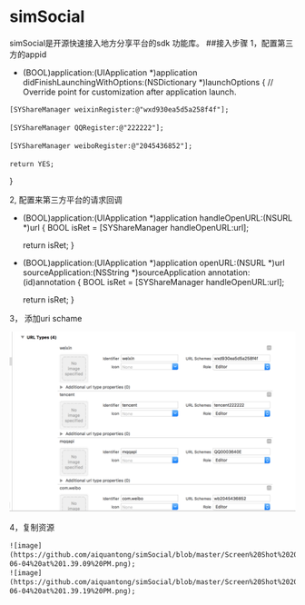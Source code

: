 # simSocial
simSocial是开源快速接入地方分享平台的sdk 功能库。
##接入步骤
1，配置第三方的appid
   - (BOOL)application:(UIApplication *)application didFinishLaunchingWithOptions:(NSDictionary *)launchOptions {
    // Override point for customization after application launch.

    [SYShareManager weixinRegister:@"wxd930ea5d5a258f4f"];
    
    [SYShareManager QQRegister:@"222222"];
    
    [SYShareManager weiboRegister:@"2045436852"];

    return YES;
}

2, 配置来第三方平台的请求回调
  - (BOOL)application:(UIApplication *)application handleOpenURL:(NSURL *)url
{
    BOOL isRet = [SYShareManager handleOpenURL:url];

    return isRet;
}


- (BOOL)application:(UIApplication *)application openURL:(NSURL *)url sourceApplication:(NSString *)sourceApplication annotation:(id)annotation
{
    BOOL isRet = [SYShareManager handleOpenURL:url];


    return isRet;
}

3， 添加uri schame

  ![image](https://github.com/aiquantong/simSocial/blob/master/Screen%20Shot%202016-06-04%20at%201.28.45%20PM.png)
  
4，复制资源

	![image](https://github.com/aiquantong/simSocial/blob/master/Screen%20Shot%202016-06-04%20at%201.39.09%20PM.png);
	![image](https://github.com/aiquantong/simSocial/blob/master/Screen%20Shot%202016-06-04%20at%201.39.19%20PM.png);


